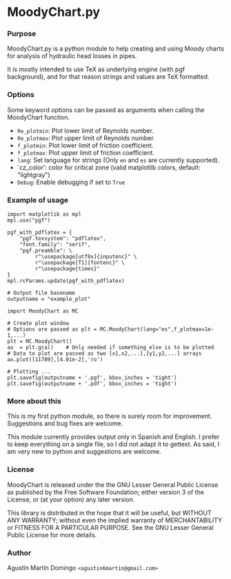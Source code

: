 MoodyChart.py
=============

### Purpose

MoodyChart.py is a python module to help creating and using Moody
charts for analysis of hydraulic head losses in pipes.

It is mostly intended to use TeX as underlying engine (with pgf
background), and for that reason strings and values are TeX formatted.

### Options

Some keyword options can be passed as arguments when calling the
MoodyChart function.

* `Re_plotmin`: Plot lower limit of Reynolds number.
* `Re_plotmax`: Plot upper limit of Reynolds number.
* `f_plotmin`:  Plot lower limit of friction coefficient.
* `f_plotmax`:  Plot upper limit of friction coefficient.
* `lang`:       Set language for strings (Only `en` and `es` are
  currently supported).
* `cz_color':   color for critical zone
                (valid matplotlib colors, default: "lightgray")
* `Debug`:      Enable debugging if set to `True`

### Example of usage

	import matplotlib as mpl
    mpl.use("pgf")

    pgf_with_pdflatex = {
        "pgf.texsystem": "pdflatex",
        "font.family": "serif",
        "pgf.preamble": \
             r"\usepackage[utf8x]{inputenc}" \
             r"\usepackage[T1]{fontenc}" \
             r"\usepackage{times}"
    }
    mpl.rcParams.update(pgf_with_pdflatex)

    # Output file basename
    outputname = "example_plot"

    import MoodyChart as MC

    # Create plot window
    # Options are passed as plt = MC.MoodyChart(lang="es",f_plotmax=1e-1,...)
    plt = MC.MoodyChart()
    ax  = plt.gca()    # Only needed if something else is to be plotted
    # Data to plot are passed as two [x1,x2,...],[y1,y2,...] arrays
    ax.plot([11789],[4.01e-2],'ro')

    # Plotting ...
    plt.savefig(outputname + '.pgf', bbox_inches = 'tight')
    plt.savefig(outputname + '.pdf', bbox_inches = 'tight')

### More about this

This is my first python module, so there is surely room for
improvement. Suggestions and bug fixes are welcome.

This module currently provides output only in Spanish and English.
I prefer to keep everything on a single file, so I did not adapt it to
gettext. As said, I am very new to python and suggestions are welcome.

### License

MoodyChart is released under the the GNU Lesser General Public
License as published by the Free Software Foundation; either
version 3 of the License, or (at your option) any later version.

This library is distributed in the hope that it will be useful,
but WITHOUT ANY WARRANTY; without even the implied warranty of
MERCHANTABILITY or FITNESS FOR A PARTICULAR PURPOSE.  See the GNU
Lesser General Public License for more details.

### Author

Agustín Martín Domingo `<agustin6martin@gmail.com>`
